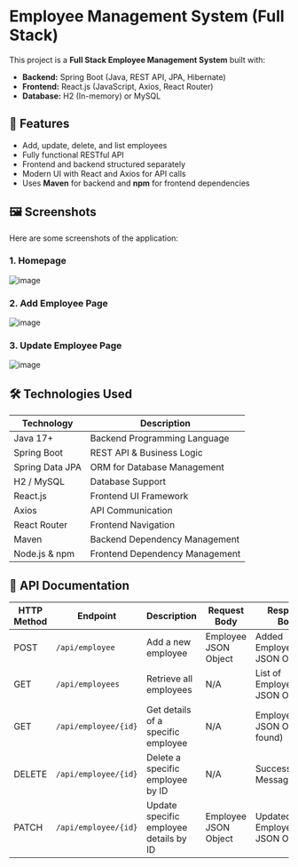 # Employee Management System (Full Stack)

This project is a **Full Stack Employee Management System** built with:

- **Backend:** Spring Boot (Java, REST API, JPA, Hibernate)
- **Frontend:** React.js (JavaScript, Axios, React Router)
- **Database:** H2 (In-memory) or MySQL

## 🚀 Features

- Add, update, delete, and list employees
- Fully functional RESTful API
- Frontend and backend structured separately
- Modern UI with React and Axios for API calls
- Uses **Maven** for backend and **npm** for frontend dependencies

## 🖼 Screenshots

Here are some screenshots of the application:

### 1. Homepage
![image](https://github.com/user-attachments/assets/a2f5a7e0-a604-4b31-abfc-c29758d3cd29)

### 2. Add Employee Page
![image](https://github.com/user-attachments/assets/8475e7d7-31cd-44c8-a66b-6cf0eb8de8cf)

### 3. Update Employee Page
![image](https://github.com/user-attachments/assets/4efb834e-ddd1-4810-8ae5-cdcb4c48e136)

## 🛠 Technologies Used

| Technology  | Description                      |
|------------|-----------------------------------|
| Java 17+ | Backend Programming Language        |
| Spring Boot | REST API & Business Logic        |
| Spring Data JPA | ORM for Database Management  |
| H2 / MySQL | Database Support                  |
| React.js | Frontend UI Framework               |
| Axios | API Communication                      |
| React Router | Frontend Navigation             |
| Maven | Backend Dependency Management          |
| Node.js & npm | Frontend Dependency Management |


## 📝 API Documentation

| HTTP Method | Endpoint                 | Description                              | Request Body         | Response Body                     |
|-------------|--------------------------|------------------------------------------|----------------------|-----------------------------------|
| POST        | `/api/employee`          | Add a new employee                       | Employee JSON Object | Added Employee JSON Object        |
| GET         | `/api/employees`         | Retrieve all employees                   | N/A                  | List of Employee JSON Objects     |
| GET         | `/api/employee/{id}`     | Get details of a specific employee       | N/A                  | Employee JSON Object (if found)   |
| DELETE      | `/api/employee/{id}`     | Delete a specific employee by ID         | N/A                  | Success/Failure Message           |
| PATCH       | `/api/employee/{id}`     | Update specific employee details by ID   | Employee JSON Object | Updated Employee JSON Object      |



